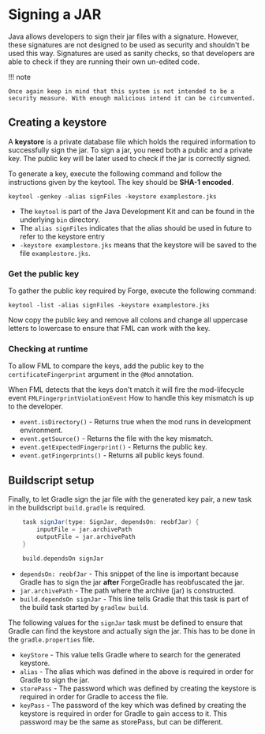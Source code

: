 Signing a JAR
=============

Java allows developers to sign their jar files with a signature. However, these signatures are not designed
to be used as security and shouldn't be used this way. Signatures are used as sanity checks, so that developers
are able to check if they are running their own un-edited code.

!!! note

	Once again keep in mind that this system is not intended to be a security measure. With enough malicious intend it can be circumvented.

Creating a keystore
-------------------
A **keystore** is a private database file which holds the required information to successfully sign the jar.
To sign a jar, you need both a public and a private key. The public key will be later used to check if the
jar is correctly signed.

To generate a key, execute the following command and follow the instructions given by the keytool.
The key should be **SHA-1 encoded**.
```shell
keytool -genkey -alias signFiles -keystore examplestore.jks
```
* The `keytool` is part of the Java Development Kit and can be found in the underlying `bin` directory.
* The `alias signFiles` indicates that the alias should be used in future to refer to the keystore entry
* `-keystore examplestore.jks` means that the keystore will be saved to the file `examplestore.jks`.

### Get the public key
To gather the public key required by Forge, execute the following command:
```shell
keytool -list -alias signFiles -keystore examplestore.jks
```
Now copy the public key and remove all colons and change all uppercase letters to lowercase to ensure
that FML can work with the key.

### Checking at runtime
To allow FML to compare the keys, add the public key to the `certificateFingerprint` argument in the `@Mod` annotation.

When FML detects that the keys don't match it will fire the mod-lifecycle event `FMLFingerprintViolationEvent` How to
handle this key mismatch is up to the developer.

- `event.isDirectory()` - Returns true when the mod runs in development environment.
- `event.getSource()` - Returns the file with the key mismatch.
- `event.getExpectedFingerprint()` - Returns the public key.
- `event.getFingerprints()` - Returns all public keys found.

Buildscript setup
-----------------
Finally, to let Gradle sign the jar file with the generated key pair, a new task in the
buildscript `build.gradle` is required.

```groovy
    task signJar(type: SignJar, dependsOn: reobfJar) {
        inputFile = jar.archivePath
        outputFile = jar.archivePath
    }

    build.dependsOn signJar
```

- `dependsOn: reobfJar` - This snippet of the line is important because Gradle has to sign the jar **after** ForgeGradle has reobfuscated the jar.
- `jar.archivePath` - The path where the archive (jar) is constructed.
- `build.dependsOn signJar` - This line tells Gradle that this task is part of the build task started by `gradlew build`.

The following values for the `signJar` task must be defined to ensure that Gradle can find the keystore and actually sign the jar.
This has to be done in the `gradle.properties` file.

- `keyStore` - This value tells Gradle where to search for the generated keystore.
- `alias` - The alias which was defined in the above is required in order for Gradle to sign the jar.
- `storePass` - The password which was defined by creating the keystore is required in order for Gradle to access the file.
- `keyPass` - The password of the key which was defined by creating the keystore is required in order for Gradle to gain access to it. This password may be the same as storePass, but can be different.
